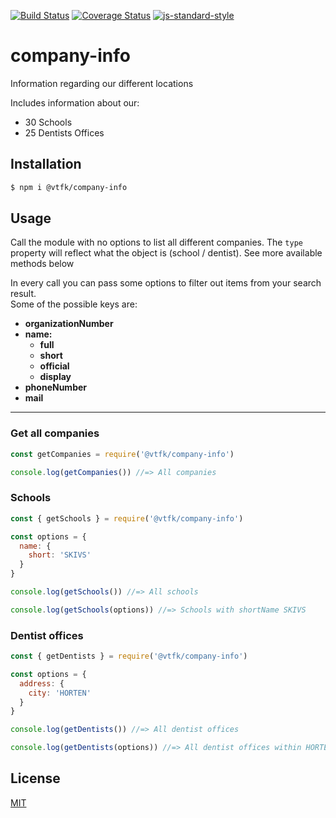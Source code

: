 [![Build Status](https://travis-ci.com/vtfk/company-info.svg?branch=master)](https://travis-ci.com/vtfk/company-info)
[![Coverage Status](https://coveralls.io/repos/vtfk/company-info/badge.svg?branch=master&service=github)](https://coveralls.io/github/vtfk/company-info?branch=master)
[![js-standard-style](https://img.shields.io/badge/code%20style-standard-brightgreen.svg?style=flat)](https://github.com/feross/standard)

# company-info

Information regarding our different locations

Includes information about our:
- 30 Schools
- 25 Dentists Offices

## Installation

```bash
$ npm i @vtfk/company-info
```

## Usage

Call the module with no options to list all different companies. The ``type`` property will reflect what  the object is (school / dentist). See more available methods below

In every call you can pass some options to filter out items from your search result.\
Some of the possible keys are:

- **organizationNumber**
- **name:**
  - **full**
  - **short**
  - **official**
  - **display**
- **phoneNumber**
- **mail**

---

### Get all companies
```javascript
const getCompanies = require('@vtfk/company-info')

console.log(getCompanies()) //=> All companies
```

### Schools
```javascript
const { getSchools } = require('@vtfk/company-info')

const options = {
  name: {
    short: 'SKIVS'
  }
}

console.log(getSchools()) //=> All schools

console.log(getSchools(options)) //=> Schools with shortName SKIVS
```

### Dentist offices
```javascript
const { getDentists } = require('@vtfk/company-info')

const options = {
  address: {
    city: 'HORTEN'
  }
}

console.log(getDentists()) //=> All dentist offices

console.log(getDentists(options)) //=> All dentist offices within HORTEN.
```


## License

[MIT](LICENSE)
